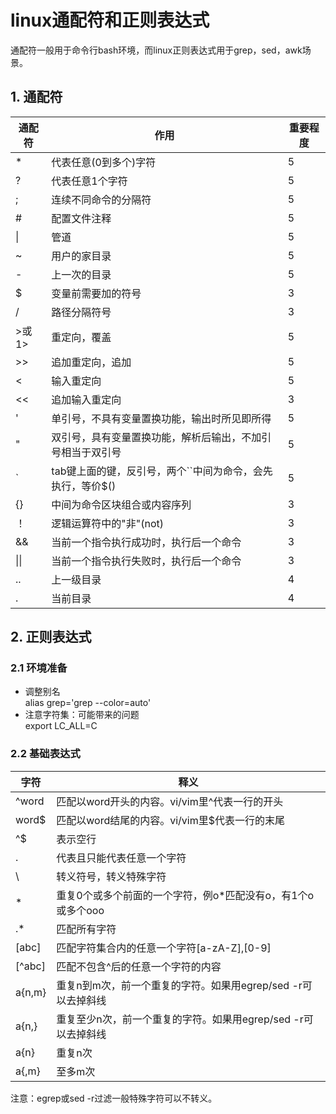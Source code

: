 # linux通配符和正则表达式

通配符一般用于命令行bash环境，而linux正则表达式用于grep，sed，awk场景。

## 1. 通配符

| 通配符 | 作用 | 重要程度 |
| ---   | --- | --- |
| \* |  代表任意(0到多个)字符 | 5 |
| ? | 代表任意1个字符 | 5 |
| ; | 连续不同命令的分隔符 | 5 |
| \# | 配置文件注释 | 5 |
| \| | 管道 | 5 |
| \~ | 用户的家目录 | 5 |
| \- | 上一次的目录 | 5 |
| $ | 变量前需要加的符号 | 3 |
| / | 路径分隔符号 | 3 |
| \>或1\> | 重定向，覆盖 | 5 |
| \>\> | 追加重定向，追加 | 5 |
| < | 输入重定向 | 5 |
| << | 追加输入重定向 | 3 |
| ' | 单引号，不具有变量置换功能，输出时所见即所得 | 5 |
| " | 双引号，具有变量置换功能，解析后输出，不加引号相当于双引号 | 5 |
| \` | tab键上面的键，反引号，两个\`\`中间为命令，会先执行，等价$() | 5 |
| \{\} | 中间为命令区块组合或内容序列 | 3 |
| ！ | 逻辑运算符中的"非"(not) | 3 |
| && | 当前一个指令执行成功时，执行后一个命令 | 3 |
| \|\| | 当前一个指令执行失败时，执行后一个命令 | 3 |
| \.\. | 上一级目录 | 4 |
| \. | 当前目录 | 4 |

## 2. 正则表达式

### 2.1 环境准备

- 调整别名    
  alias grep='grep --color=auto'
- 注意字符集：可能带来的问题    
  export LC_ALL=C


### 2.2 基础表达式

| 字符 | 释义 |
| --- | --- |
| ^word | 匹配以word开头的内容。vi/vim里^代表一行的开头 |
| word$ | 匹配以word结尾的内容。vi/vim里$代表一行的末尾 |
| ^$ | 表示空行 |
| \. | 代表且只能代表任意一个字符 |
| \\ | 转义符号，转义特殊字符 |
| \* | 重复0个或多个前面的一个字符，例o*匹配没有o，有1个o或多个ooo |
| \.\* | 匹配所有字符 |
| \[abc\] | 匹配字符集合内的任意一个字符\[a\-zA\-Z\],\[0\-9\] |
| \[^abc\] | 匹配不包含^后的任意一个字符的内容 |
| a\{n,m\} | 重复n到m次，前一个重复的字符。如果用egrep\/sed -r可以去掉斜线 |
| a\{n,\} | 重复至少n次，前一个重复的字符。如果用egrep\/sed -r可以去掉斜线 |
| a\{n\} | 重复n次 |
| a\{,m\} | 至多m次 |

注意：egrep或sed \-r过滤一般特殊字符可以不转义。

